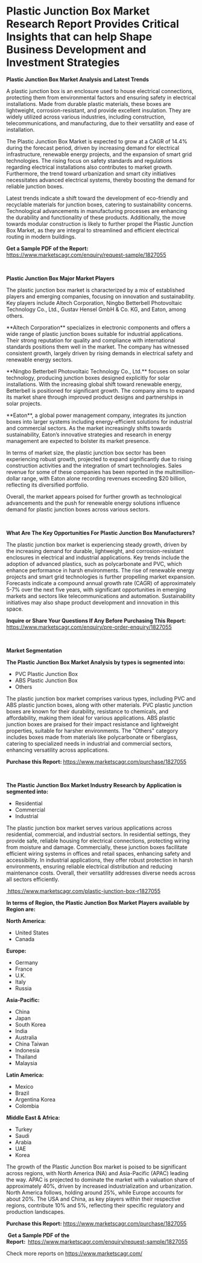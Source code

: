 <p><h1>Plastic Junction Box Market Research Report Provides Critical Insights that can help Shape Business Development and Investment Strategies</h1></p><p><strong>Plastic Junction Box Market Analysis and Latest Trends</strong></p>
<p><p>A plastic junction box is an enclosure used to house electrical connections, protecting them from environmental factors and ensuring safety in electrical installations. Made from durable plastic materials, these boxes are lightweight, corrosion-resistant, and provide excellent insulation. They are widely utilized across various industries, including construction, telecommunications, and manufacturing, due to their versatility and ease of installation.</p><p>The Plastic Junction Box Market is expected to grow at a CAGR of 14.4% during the forecast period, driven by increasing demand for electrical infrastructure, renewable energy projects, and the expansion of smart grid technologies. The rising focus on safety standards and regulations regarding electrical installations also contributes to market growth. Furthermore, the trend toward urbanization and smart city initiatives necessitates advanced electrical systems, thereby boosting the demand for reliable junction boxes.</p><p>Latest trends indicate a shift toward the development of eco-friendly and recyclable materials for junction boxes, catering to sustainability concerns. Technological advancements in manufacturing processes are enhancing the durability and functionality of these products. Additionally, the move towards modular construction is likely to further propel the Plastic Junction Box Market, as they are integral to streamlined and efficient electrical routing in modern buildings.</p></p>
<p><strong>Get a Sample PDF of the Report:&nbsp;</strong> <a href="https://www.marketscagr.com/enquiry/request-sample/1827055?utm_campaign=2010&utm_medium=2&utm_source=Github&utm_content=ia&utm_term=02032025&utm_id=plastic-junction-box">https://www.marketscagr.com/enquiry/request-sample/1827055</a></p>
<p>&nbsp;</p>
<p><strong>Plastic Junction Box Major Market Players</strong></p>
<p><p>The plastic junction box market is characterized by a mix of established players and emerging companies, focusing on innovation and sustainability. Key players include Altech Corporation, Ningbo Betterbell Photovoltaic Technology Co., Ltd., Gustav Hensel GmbH & Co. KG, and Eaton, among others.</p><p>**Altech Corporation** specializes in electronic components and offers a wide range of plastic junction boxes suitable for industrial applications. Their strong reputation for quality and compliance with international standards positions them well in the market. The company has witnessed consistent growth, largely driven by rising demands in electrical safety and renewable energy sectors.</p><p>**Ningbo Betterbell Photovoltaic Technology Co., Ltd.** focuses on solar technology, producing junction boxes designed explicitly for solar installations. With the increasing global shift toward renewable energy, Betterbell is positioned for significant growth. The company aims to expand its market share through improved product designs and partnerships in solar projects.</p><p>**Eaton**, a global power management company, integrates its junction boxes into larger systems including energy-efficient solutions for industrial and commercial sectors. As the market increasingly shifts towards sustainability, Eaton’s innovative strategies and research in energy management are expected to bolster its market presence.</p><p>In terms of market size, the plastic junction box sector has been experiencing robust growth, projected to expand significantly due to rising construction activities and the integration of smart technologies. Sales revenue for some of these companies has been reported in the multimillion-dollar range, with Eaton alone recording revenues exceeding $20 billion, reflecting its diversified portfolio.</p><p>Overall, the market appears poised for further growth as technological advancements and the push for renewable energy solutions influence demand for plastic junction boxes across various sectors.</p></p>
<p>&nbsp;</p>
<p><strong>What Are The Key Opportunities For Plastic Junction Box Manufacturers?</strong></p>
<p><p>The plastic junction box market is experiencing steady growth, driven by the increasing demand for durable, lightweight, and corrosion-resistant enclosures in electrical and industrial applications. Key trends include the adoption of advanced plastics, such as polycarbonate and PVC, which enhance performance in harsh environments. The rise of renewable energy projects and smart grid technologies is further propelling market expansion. Forecasts indicate a compound annual growth rate (CAGR) of approximately 5-7% over the next five years, with significant opportunities in emerging markets and sectors like telecommunications and automation. Sustainability initiatives may also shape product development and innovation in this space.</p></p>
<p><strong>Inquire or Share Your Questions If Any Before Purchasing This Report:</strong> <a href="https://www.marketscagr.com/enquiry/pre-order-enquiry/1827055?utm_campaign=2010&utm_medium=2&utm_source=Github&utm_content=ia&utm_term=02032025&utm_id=plastic-junction-box">https://www.marketscagr.com/enquiry/pre-order-enquiry/1827055</a></p>
<p>&nbsp;</p>
<p><strong>Market Segmentation</strong></p>
<p><strong>The Plastic Junction Box Market Analysis by types is segmented into:</strong></p>
<p><ul><li>PVC Plastic Junction Box</li><li>ABS Plastic Junction Box</li><li>Others</li></ul></p>
<p><p>The plastic junction box market comprises various types, including PVC and ABS plastic junction boxes, along with other materials. PVC plastic junction boxes are known for their durability, resistance to chemicals, and affordability, making them ideal for various applications. ABS plastic junction boxes are praised for their impact resistance and lightweight properties, suitable for harsher environments. The "Others" category includes boxes made from materials like polycarbonate or fiberglass, catering to specialized needs in industrial and commercial sectors, enhancing versatility across applications.</p></p>
<p><strong>Purchase this Report:&nbsp;</strong><a href="https://www.marketscagr.com/purchase/1827055?utm_campaign=2010&utm_medium=2&utm_source=Github&utm_content=ia&utm_term=02032025&utm_id=plastic-junction-box">https://www.marketscagr.com/purchase/1827055</a></p>
<p>&nbsp;</p>
<p><strong>The Plastic Junction Box Market Industry Research by Application is segmented into:</strong></p>
<p><ul><li>Residential</li><li>Commercial</li><li>Industrial</li></ul></p>
<p><p>The plastic junction box market serves various applications across residential, commercial, and industrial sectors. In residential settings, they provide safe, reliable housing for electrical connections, protecting wiring from moisture and damage. Commercially, these junction boxes facilitate efficient wiring systems in offices and retail spaces, enhancing safety and accessibility. In industrial applications, they offer robust protection in harsh environments, ensuring reliable electrical distribution and reducing maintenance costs. Overall, their versatility addresses diverse needs across all sectors efficiently.</p></p>
<p><a href="https://www.marketscagr.com/plastic-junction-box-r1827055?utm_campaign=2010&utm_medium=2&utm_source=Github&utm_content=ia&utm_term=02032025&utm_id=plastic-junction-box">&nbsp;https://www.marketscagr.com/plastic-junction-box-r1827055</a></p>
<p><strong>In terms of Region, the Plastic Junction Box Market Players available by Region are:</strong></p>
<p>
    <p> <strong> North America: </strong>
        <ul>
            <li>United States</li>
            <li>Canada</li>
        </ul>
        </p> 
    <p> <strong> Europe: </strong>
        <ul>
            <li>Germany</li>
            <li>France</li>
            <li>U.K.</li>
            <li>Italy</li>
            <li>Russia</li>
        </ul>
        </p> 
    <p> <strong> Asia-Pacific: </strong>
        <ul>
            <li>China</li>
            <li>Japan</li>
            <li>South Korea</li>
            <li>India</li>
            <li>Australia</li>
            <li>China Taiwan</li>
            <li>Indonesia</li>
            <li>Thailand</li>
            <li>Malaysia</li>
        </ul>
        </p> 
    <p> <strong> Latin America: </strong>
        <ul>
            <li>Mexico</li>
            <li>Brazil</li>
            <li>Argentina Korea</li>
            <li>Colombia</li>
        </ul>
        </p> 
    <p> <strong> Middle East & Africa: </strong>
        <ul>
            <li>Turkey</li>
            <li>Saudi</li>
            <li>Arabia</li>
            <li>UAE</li>
            <li>Korea</li>
        </ul>
    </p>
    </p>
<p><p>The growth of the Plastic Junction Box market is poised to be significant across regions, with North America (NA) and Asia-Pacific (APAC) leading the way. APAC is projected to dominate the market with a valuation share of approximately 40%, driven by increased industrialization and urbanization. North America follows, holding around 25%, while Europe accounts for about 20%. The USA and China, as key players within their respective regions, contribute 10% and 5%, reflecting their specific regulatory and production landscapes.</p></p>
<p><strong>Purchase this Report: </strong><a href="https://www.marketscagr.com/purchase/1827055?utm_campaign=2010&utm_medium=2&utm_source=Github&utm_content=ia&utm_term=02032025&utm_id=plastic-junction-box">https://www.marketscagr.com/purchase/1827055</a></p>
<p>&nbsp;<strong>Get a Sample PDF of the Report:&nbsp;&nbsp;</strong><a href="https://www.marketscagr.com/enquiry/request-sample/1827055?utm_campaign=2010&utm_medium=2&utm_source=Github&utm_content=ia&utm_term=02032025&utm_id=plastic-junction-box">https://www.marketscagr.com/enquiry/request-sample/1827055</a></p>
<p><strong></strong></p>
<p>Check more reports on <a href="https://www.marketscagr.com/?utm_campaign=2010&utm_medium=2&utm_source=Github&utm_content=ia&utm_term=02032025&utm_id=plastic-junction-box">https://www.marketscagr.com/</a></p>
